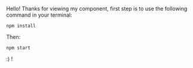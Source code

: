 Hello! Thanks for viewing my component, first step is to use the following command in your terminal:

	npm install

 Then:

	npm start

 :) !
